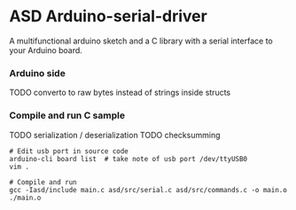 # ASD Arduino-serial-driver 

A multifunctional arduino sketch and a C library with a serial interface to your Arduino board.


### Arduino side

TODO converto to raw bytes instead of strings inside structs

### Compile and run C sample

TODO serialization / deserialization
TODO checksumming
 
```
# Edit usb port in source code
arduino-cli board list  # take note of usb port /dev/ttyUSB0
vim .  

# Compile and run
gcc -Iasd/include main.c asd/src/serial.c asd/src/commands.c -o main.o
./main.o
```
